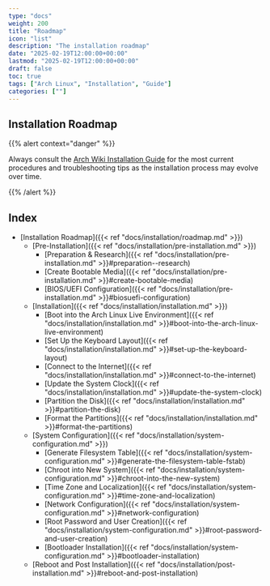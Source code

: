 ```yaml
---
type: "docs"
weight: 200
title: "Roadmap"
icon: "list"
description: "The installation roadmap"
date: "2025-02-19T12:00:00+00:00"
lastmod: "2025-02-19T12:00:00+00:00"
draft: false
toc: true
tags: ["Arch Linux", "Installation", "Guide"]
categories: [""]
---
```


## Installation Roadmap

{{% alert context="danger" %}}

Always consult the [Arch Wiki Installation Guide](https://wiki.archlinux.org/title/Installation_guide) for the most current procedures and troubleshooting tips as the installation process may evolve over time.

{{% /alert %}}

## Index

- [Installation Roadmap]({{< ref "docs/installation/roadmap.md" >}})
  - [Pre-Installation]({{< ref "docs/installation/pre-installation.md" >}})
    - [Preparation & Research]({{< ref "docs/installation/pre-installation.md" >}}#preparation--research)
    - [Create Bootable Media]({{< ref "docs/installation/pre-installation.md" >}}#create-bootable-media)
    - [BIOS/UEFI Configuration]({{< ref "docs/installation/pre-installation.md" >}}#biosuefi-configuration)
  - [Installation]({{< ref "docs/installation/installation.md" >}})
    - [Boot into the Arch Linux Live Environment]({{< ref "docs/installation/installation.md" >}}#boot-into-the-arch-linux-live-environment)
    - [Set Up the Keyboard Layout]({{< ref "docs/installation/installation.md" >}}#set-up-the-keyboard-layout)
    - [Connect to the Internet]({{< ref "docs/installation/installation.md" >}}#connect-to-the-internet)
    - [Update the System Clock]({{< ref "docs/installation/installation.md" >}}#update-the-system-clock)
    - [Partition the Disk]({{< ref "docs/installation/installation.md" >}}#partition-the-disk)
    - [Format the Partitions]({{< ref "docs/installation/installation.md" >}}#format-the-partitions)
  - [System Configuration]({{< ref "docs/installation/system-configuration.md" >}})
    - [Generate Filesystem Table]({{< ref "docs/installation/system-configuration.md" >}}#generate-the-filesystem-table-fstab)
    - [Chroot into New System]({{< ref "docs/installation/system-configuration.md" >}}#chroot-into-the-new-system)
    - [Time Zone and Localization]({{< ref "docs/installation/system-configuration.md" >}}#time-zone-and-localization)
    - [Network Configuration]({{< ref "docs/installation/system-configuration.md" >}}#network-configuration)
    - [Root Password and User Creation]({{< ref "docs/installation/system-configuration.md" >}}#root-password-and-user-creation)
    - [Bootloader Installation]({{< ref "docs/installation/system-configuration.md" >}}#bootloader-installation)
  - [Reboot and Post Installation]({{< ref "docs/installation/post-installation.md" >}}#reboot-and-post-installation)
